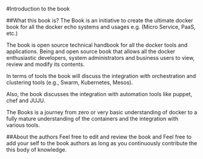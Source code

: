 #Introduction to the book

##What this book is?
The Book is an initiative to create the ultimate docker book for all the docker echo systems and usages e.g. (Micro Service, PaaS, etc.)

The book is open source technical handbook for all the docker tools and applications. Being and open source book that allows all the docker enthusiastic developers, system administrators and business users to view, review and modify its contents.

In terms of tools the book will discuss the integration with orchestration and clustering tools (e.g., Swarm, Kubernetes, Mesos).

Also, the book discusses the integration with automation tools like puppet, chef and JUJU.

The Books is a journey from zero or very basic understanding of docker to a fully mature understanding of the containers and the integration with various tools.

##About the authors
Feel free to edit and review the book and Feel free to add your self to the book authors as long as you continuously contribute the this body of knowledge.

